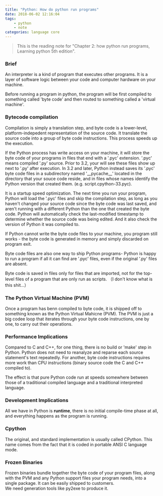 ```yaml
---
title: "Python: How do python run programs"
date: 2018-06-02 12:16:04
tags:
    - python
    - note
categories: language core
---
```

> This is the reading note for "Chapter 2: how python run programs, Learning python 5th edition". <br>

### Brief
An interpreter is a kind of program that executes other programs. It is a layer of software logic between your code and computer hardware on your machine. <br>

Before running a program in python, the program will be first compiled to something called 'byte code' and then routed to something called a 'virtual machine'. <br>

### Bytecode compilation
Compilation is simply a translation step, and byte code is a lower-level, platform-indepedent representation of the source code. It translate the source code into a group of byte code instructions. This process speeds up the execution. <br>

If the Python process has write access on your machine, it will store the byte code of your programs in files that end with a '.pyc' extension. '.pyc' means compiled '.py' source. Prior to 3.2, your will see these files show up next to '.py' after execution. In 3.2 and later, Python instead saves its '.pyc' byte code files in a subdirectory named '\_\_pycache\_\_' located in the directory that your souce code reside, and in files whose names identify the Python version that created them. (e.g. script.cpython-33.pyc).<br>

It is a startup speed optimization. The next time you run your program, Python will load the '.pyc' files and skip the compilation step, as long as you haven't changed your source code since the byte code was last saved, and aren't running with a different Python than the one that created the byte code. Python will automatically check the last-modified timestamp to determine whether the source code was being edited. And it also check the version of Python it was compiled to.<br>

If Python cannot write the byte code files to your machine, you program still works - the byte code is generated in memory and simply discarded on program exit. <br>

Byte code files are also one way to ship Python programs- Python is happy to run a program if all it can find are '.pyc' files, even if the original '.py' files are absent. <br>

Byte code is saved in files only for files that are imported, not for the top-level files of a program that are only run as scripts. （I don't know what is this shit...）<br>

### The Python Virtual Machine (PVM)
Once a program has benn compiled to byte code, it is shipped off to something known as the Python Virtual Mahicne (PVM). The PVM is just a big codee loop that iterates through your byte code instructions, one by one, to carry out their operations. 

### Performance Implications
Compared to C and C++, for one thing, there is no build or 'make' step in Python. Python does not need to reanalyze and reparse each source statement's text repeatedly. For another, byte code instructions requires more work than CPU instructions (binary source code the C and C++ compiled to). <br>

The effect is that pure Python code run at speeds somewhere between those of a traditional compiled language and a traditional interpreted language. 

### Development Implications
All we have in Python is **runtime**, there is no initial compile-time phase at all, and everything happens as the program is running. 

### Cpython
The original, and standard implementation is usually called CPython. This name comes from the fact that it is coded in portable ANSI C language mode. 

### Frozen Binaries
Frozen binaries bundle together the byte code of your program files, along with the PVM and any Python support files your program needs, into a single package. It can be easily shipped to customers. <br>
We need generation tools like py2exe to produce it. 


